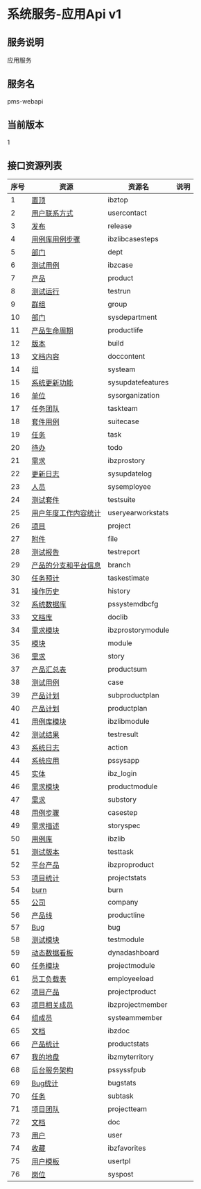 
# 系统服务-应用Api v1
## 服务说明
应用服务

## 服务名
pms-webapi

## 当前版本
1

## 接口资源列表
| 序号 | 资源 | 资源名 | 说明 |
| ---- | ---- | ---- | ---- |
| 1 | [置顶](1/IbzTop) | ibztop |  |
| 2 | [用户联系方式](1/UserContact) | usercontact |  |
| 3 | [发布](1/Release) | release |  |
| 4 | [用例库用例步骤](1/IbzLibCaseSteps) | ibzlibcasesteps |  |
| 5 | [部门](1/Dept) | dept |  |
| 6 | [测试用例](1/IbzCase) | ibzcase |  |
| 7 | [产品](1/Product) | product |  |
| 8 | [测试运行](1/TestRun) | testrun |  |
| 9 | [群组](1/Group) | group |  |
| 10 | [部门](1/SysDepartment) | sysdepartment |  |
| 11 | [产品生命周期](1/ProductLife) | productlife |  |
| 12 | [版本](1/Build) | build |  |
| 13 | [文档内容](1/DocContent) | doccontent |  |
| 14 | [组](1/SysTeam) | systeam |  |
| 15 | [系统更新功能](1/SysUpdateFeatures) | sysupdatefeatures |  |
| 16 | [单位](1/SysOrganization) | sysorganization |  |
| 17 | [任务团队](1/TaskTeam) | taskteam |  |
| 18 | [套件用例](1/SuiteCase) | suitecase |  |
| 19 | [任务](1/Task) | task |  |
| 20 | [待办](1/Todo) | todo |  |
| 21 | [需求](1/IBZProStory) | ibzprostory |  |
| 22 | [更新日志](1/SysUpdateLog) | sysupdatelog |  |
| 23 | [人员](1/SysEmployee) | sysemployee |  |
| 24 | [测试套件](1/TestSuite) | testsuite |  |
| 25 | [用户年度工作内容统计](1/UserYearWorkStats) | useryearworkstats |  |
| 26 | [项目](1/Project) | project |  |
| 27 | [附件](1/File) | file |  |
| 28 | [测试报告](1/TestReport) | testreport |  |
| 29 | [产品的分支和平台信息](1/Branch) | branch |  |
| 30 | [任务预计](1/TaskEstimate) | taskestimate |  |
| 31 | [操作历史](1/History) | history |  |
| 32 | [系统数据库](1/PSSystemDBCfg) | pssystemdbcfg |  |
| 33 | [文档库](1/DocLib) | doclib |  |
| 34 | [需求模块](1/IBZProStoryModule) | ibzprostorymodule |  |
| 35 | [模块](1/Module) | module |  |
| 36 | [需求](1/Story) | story |  |
| 37 | [产品汇总表](1/ProductSum) | productsum |  |
| 38 | [测试用例](1/Case) | case |  |
| 39 | [产品计划](1/SubProductPlan) | subproductplan |  |
| 40 | [产品计划](1/ProductPlan) | productplan |  |
| 41 | [用例库模块](1/IbzLibModule) | ibzlibmodule |  |
| 42 | [测试结果](1/TestResult) | testresult |  |
| 43 | [系统日志](1/Action) | action |  |
| 44 | [系统应用](1/PSSysApp) | pssysapp |  |
| 45 | [实体](1/IBZ_LOGIN) | ibz_login |  |
| 46 | [需求模块](1/ProductModule) | productmodule |  |
| 47 | [需求](1/SubStory) | substory |  |
| 48 | [用例步骤](1/CaseStep) | casestep |  |
| 49 | [需求描述](1/StorySpec) | storyspec |  |
| 50 | [用例库](1/IbzLib) | ibzlib |  |
| 51 | [测试版本](1/TestTask) | testtask |  |
| 52 | [平台产品](1/IBZProProduct) | ibzproproduct |  |
| 53 | [项目统计](1/ProjectStats) | projectstats |  |
| 54 | [burn](1/Burn) | burn |  |
| 55 | [公司](1/Company) | company |  |
| 56 | [产品线](1/ProductLine) | productline |  |
| 57 | [Bug](1/Bug) | bug |  |
| 58 | [测试模块](1/TestModule) | testmodule |  |
| 59 | [动态数据看板](1/DynaDashboard) | dynadashboard |  |
| 60 | [任务模块](1/ProjectModule) | projectmodule |  |
| 61 | [员工负载表](1/EmployEeload) | employeeload |  |
| 62 | [项目产品](1/ProjectProduct) | projectproduct |  |
| 63 | [项目相关成员](1/IbzProjectMember) | ibzprojectmember |  |
| 64 | [组成员](1/SysTeamMember) | systeammember |  |
| 65 | [文档](1/IBzDoc) | ibzdoc |  |
| 66 | [产品统计](1/ProductStats) | productstats |  |
| 67 | [我的地盘](1/IbzMyTerritory) | ibzmyterritory |  |
| 68 | [后台服务架构](1/PSSysSFPub) | pssyssfpub |  |
| 69 | [Bug统计](1/BugStats) | bugstats |  |
| 70 | [任务](1/SubTask) | subtask |  |
| 71 | [项目团队](1/ProjectTeam) | projectteam |  |
| 72 | [文档](1/Doc) | doc |  |
| 73 | [用户](1/User) | user |  |
| 74 | [收藏](1/IbzFavorites) | ibzfavorites |  |
| 75 | [用户模板](1/UserTpl) | usertpl |  |
| 76 | [岗位](1/SysPost) | syspost |  |

